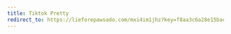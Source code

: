 ```yaml
---
title: Tiktok Pretty
redirect_to: https://lieforepawsado.com/mxi4im1jhz?key=f8aa3c6a28e15bacd94945ea7371d4fb
---
```

